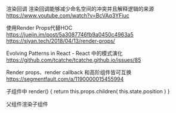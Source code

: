 渲染回调
渲染回调能够减少命名空间的冲突并且解释逻辑的来源
https://www.youtube.com/watch?v=BcVAq3YFiuc


使用Render Props代替HOC
https://juejin.im/post/5a3087746fb9a0450c4963a5
https://siyan.tech/2018/04/13/render-props/


Evolving Patterns in React - React 中的模式演化
https://github.com/tcatche/tcatche.github.io/issues/85



Render props、render callback 和高阶组件皆可互换
https://segmentfault.com/a/1190000015455994



子组件中
render() {
return this.props.children( this.state.position )
}

父组件渲染子组件